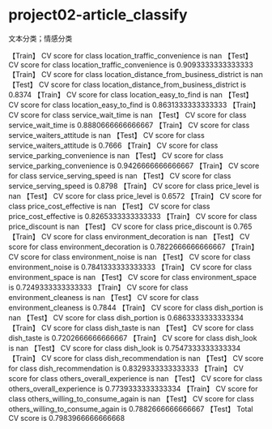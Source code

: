 # project02-article_classify
文本分类；情感分类

【Train】 CV score for class location_traffic_convenience is nan
【Test】 CV score for class location_traffic_convenience is 0.9093333333333333
【Train】 CV score for class location_distance_from_business_district is nan
【Test】 CV score for class location_distance_from_business_district is 0.8374
【Train】 CV score for class location_easy_to_find is nan
【Test】 CV score for class location_easy_to_find is 0.8631333333333333
【Train】 CV score for class service_wait_time is nan
【Test】 CV score for class service_wait_time is 0.8880666666666667
【Train】 CV score for class service_waiters_attitude is nan
【Test】 CV score for class service_waiters_attitude is 0.7666
【Train】 CV score for class service_parking_convenience is nan
【Test】 CV score for class service_parking_convenience is 0.9426666666666667
【Train】 CV score for class service_serving_speed is nan
【Test】 CV score for class service_serving_speed is 0.8798
【Train】 CV score for class price_level is nan
【Test】 CV score for class price_level is 0.6572
【Train】 CV score for class price_cost_effective is nan
【Test】 CV score for class price_cost_effective is 0.8265333333333333
【Train】 CV score for class price_discount is nan
【Test】 CV score for class price_discount is 0.765
【Train】 CV score for class environment_decoration is nan
【Test】 CV score for class environment_decoration is 0.7822666666666667
【Train】 CV score for class environment_noise is nan
【Test】 CV score for class environment_noise is 0.7841333333333333
【Train】 CV score for class environment_space is nan
【Test】 CV score for class environment_space is 0.7249333333333333
【Train】 CV score for class environment_cleaness is nan
【Test】 CV score for class environment_cleaness is 0.7844
【Train】 CV score for class dish_portion is nan
【Test】 CV score for class dish_portion is 0.6863333333333334
【Train】 CV score for class dish_taste is nan
【Test】 CV score for class dish_taste is 0.7202666666666667
【Train】 CV score for class dish_look is nan
【Test】 CV score for class dish_look is 0.7547333333333334
【Train】 CV score for class dish_recommendation is nan
【Test】 CV score for class dish_recommendation is 0.8329333333333333
【Train】 CV score for class others_overall_experience is nan
【Test】 CV score for class others_overall_experience is 0.7739333333333334
【Train】 CV score for class others_willing_to_consume_again is nan
【Test】 CV score for class others_willing_to_consume_again is 0.7882666666666667
【Test】 Total CV score is 0.7983966666666668
